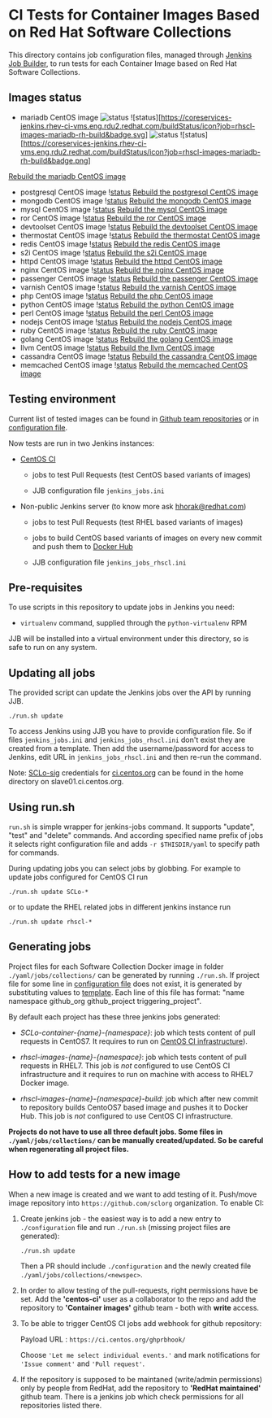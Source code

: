 # CI Tests for Container Images Based on Red Hat Software Collections

This directory contains job configuration files, managed through [Jenkins Job
Builder](http://ci.openstack.org/jenkins-job-builder/), to run tests for each
Container Image based on Red Hat Software Collections.

## Images status

   - mariadb CentOS image ![status](https://coreservices-jenkins.rhev-ci-vms.eng.rdu2.redhat.com/buildStatus/icon?job=rhscl-images-mariadb-rh-build&badge.svg) ![status][https://coreservices-jenkins.rhev-ci-vms.eng.rdu2.redhat.com/buildStatus/icon?job=rhscl-images-mariadb-rh-build&badge.svg]  ![status](https://coreservices-jenkins.rhev-ci-vms.eng.rdu2.redhat.com/buildStatus/icon?job=rhscl-images-mariadb-rh-build&badge.png) ![status][https://coreservices-jenkins.rhev-ci-vms.eng.rdu2.redhat.com/buildStatus/icon?job=rhscl-images-mariadb-rh-build&badge.png] 

[Rebuild the mariadb CentOS image](https://coreservices-jenkins.rhev-ci-vms.eng.rdu2.redhat.com/view/RHSCL%20Images%20Upstream/job/rhscl-images-mariadb-rh-build/lastCompletedBuild/rebuild/parameterized)
   - postgresql CentOS image \![status](https://coreservices-jenkins.rhev-ci-vms.eng.rdu2.redhat.com/view/RHSCL%20Images%20Upstream/job/rhscl-images-postgresql-rh-build/badge/icon) [Rebuild the postgresql CentOS image](https://coreservices-jenkins.rhev-ci-vms.eng.rdu2.redhat.com/view/RHSCL%20Images%20Upstream/job/rhscl-images-postgresql-rh-build/lastCompletedBuild/rebuild/parameterized)
   - mongodb CentOS image \![status](https://coreservices-jenkins.rhev-ci-vms.eng.rdu2.redhat.com/view/RHSCL%20Images%20Upstream/job/rhscl-images-mongodb-rh-build/badge/icon) [Rebuild the mongodb CentOS image](https://coreservices-jenkins.rhev-ci-vms.eng.rdu2.redhat.com/view/RHSCL%20Images%20Upstream/job/rhscl-images-mongodb-rh-build/lastCompletedBuild/rebuild/parameterized)
   - mysql CentOS image \![status](https://coreservices-jenkins.rhev-ci-vms.eng.rdu2.redhat.com/view/RHSCL%20Images%20Upstream/job/rhscl-images-mysql-rh-build/badge/icon) [Rebuild the mysql CentOS image](https://coreservices-jenkins.rhev-ci-vms.eng.rdu2.redhat.com/view/RHSCL%20Images%20Upstream/job/rhscl-images-mysql-rh-build/lastCompletedBuild/rebuild/parameterized)
   - ror CentOS image \![status](https://coreservices-jenkins.rhev-ci-vms.eng.rdu2.redhat.com/view/RHSCL%20Images%20Upstream/job/rhscl-images-ror-rh-build/badge/icon) [Rebuild the ror CentOS image](https://coreservices-jenkins.rhev-ci-vms.eng.rdu2.redhat.com/view/RHSCL%20Images%20Upstream/job/rhscl-images-ror-rh-build/lastCompletedBuild/rebuild/parameterized)
   - devtoolset CentOS image \![status](https://coreservices-jenkins.rhev-ci-vms.eng.rdu2.redhat.com/view/RHSCL%20Images%20Upstream/job/rhscl-images-devtoolset-rh-build/badge/icon) [Rebuild the devtoolset CentOS image](https://coreservices-jenkins.rhev-ci-vms.eng.rdu2.redhat.com/view/RHSCL%20Images%20Upstream/job/rhscl-images-devtoolset-rh-build/lastCompletedBuild/rebuild/parameterized)
   - thermostat CentOS image \![status](https://coreservices-jenkins.rhev-ci-vms.eng.rdu2.redhat.com/view/RHSCL%20Images%20Upstream/job/rhscl-images-thermostat-rh-build/badge/icon) [Rebuild the thermostat CentOS image](https://coreservices-jenkins.rhev-ci-vms.eng.rdu2.redhat.com/view/RHSCL%20Images%20Upstream/job/rhscl-images-thermostat-rh-build/lastCompletedBuild/rebuild/parameterized)
   - redis CentOS image \![status](https://coreservices-jenkins.rhev-ci-vms.eng.rdu2.redhat.com/view/RHSCL%20Images%20Upstream/job/rhscl-images-redis-rh-build/badge/icon) [Rebuild the redis CentOS image](https://coreservices-jenkins.rhev-ci-vms.eng.rdu2.redhat.com/view/RHSCL%20Images%20Upstream/job/rhscl-images-redis-rh-build/lastCompletedBuild/rebuild/parameterized)
   - s2i CentOS image \![status](https://coreservices-jenkins.rhev-ci-vms.eng.rdu2.redhat.com/view/RHSCL%20Images%20Upstream/job/rhscl-images-s2i-rh-build/badge/icon) [Rebuild the s2i CentOS image](https://coreservices-jenkins.rhev-ci-vms.eng.rdu2.redhat.com/view/RHSCL%20Images%20Upstream/job/rhscl-images-s2i-rh-build/lastCompletedBuild/rebuild/parameterized)
   - httpd CentOS image \![status](https://coreservices-jenkins.rhev-ci-vms.eng.rdu2.redhat.com/view/RHSCL%20Images%20Upstream/job/rhscl-images-httpd-rh-build/badge/icon) [Rebuild the httpd CentOS image](https://coreservices-jenkins.rhev-ci-vms.eng.rdu2.redhat.com/view/RHSCL%20Images%20Upstream/job/rhscl-images-httpd-rh-build/lastCompletedBuild/rebuild/parameterized)
   - nginx CentOS image \![status](https://coreservices-jenkins.rhev-ci-vms.eng.rdu2.redhat.com/view/RHSCL%20Images%20Upstream/job/rhscl-images-nginx-rh-build/badge/icon) [Rebuild the nginx CentOS image](https://coreservices-jenkins.rhev-ci-vms.eng.rdu2.redhat.com/view/RHSCL%20Images%20Upstream/job/rhscl-images-nginx-rh-build/lastCompletedBuild/rebuild/parameterized)
   - passenger CentOS image \![status](https://coreservices-jenkins.rhev-ci-vms.eng.rdu2.redhat.com/view/RHSCL%20Images%20Upstream/job/rhscl-images-passenger-rh-build/badge/icon) [Rebuild the passenger CentOS image](https://coreservices-jenkins.rhev-ci-vms.eng.rdu2.redhat.com/view/RHSCL%20Images%20Upstream/job/rhscl-images-passenger-rh-build/lastCompletedBuild/rebuild/parameterized)
   - varnish CentOS image \![status](https://coreservices-jenkins.rhev-ci-vms.eng.rdu2.redhat.com/view/RHSCL%20Images%20Upstream/job/rhscl-images-varnish-rh-build/badge/icon) [Rebuild the varnish CentOS image](https://coreservices-jenkins.rhev-ci-vms.eng.rdu2.redhat.com/view/RHSCL%20Images%20Upstream/job/rhscl-images-varnish-rh-build/lastCompletedBuild/rebuild/parameterized)
   - php CentOS image \![status](https://coreservices-jenkins.rhev-ci-vms.eng.rdu2.redhat.com/view/RHSCL%20Images%20Upstream/job/rhscl-images-php-rh-build/badge/icon) [Rebuild the php CentOS image](https://coreservices-jenkins.rhev-ci-vms.eng.rdu2.redhat.com/view/RHSCL%20Images%20Upstream/job/rhscl-images-php-rh-build/lastCompletedBuild/rebuild/parameterized)
   - python CentOS image \![status](https://coreservices-jenkins.rhev-ci-vms.eng.rdu2.redhat.com/view/RHSCL%20Images%20Upstream/job/rhscl-images-python-rh-build/badge/icon) [Rebuild the python CentOS image](https://coreservices-jenkins.rhev-ci-vms.eng.rdu2.redhat.com/view/RHSCL%20Images%20Upstream/job/rhscl-images-python-rh-build/lastCompletedBuild/rebuild/parameterized)
   - perl CentOS image \![status](https://coreservices-jenkins.rhev-ci-vms.eng.rdu2.redhat.com/view/RHSCL%20Images%20Upstream/job/rhscl-images-perl-rh-build/badge/icon) [Rebuild the perl CentOS image](https://coreservices-jenkins.rhev-ci-vms.eng.rdu2.redhat.com/view/RHSCL%20Images%20Upstream/job/rhscl-images-perl-rh-build/lastCompletedBuild/rebuild/parameterized)
   - nodejs CentOS image \![status](https://coreservices-jenkins.rhev-ci-vms.eng.rdu2.redhat.com/view/RHSCL%20Images%20Upstream/job/rhscl-images-nodejs-rh-build/badge/icon) [Rebuild the nodejs CentOS image](https://coreservices-jenkins.rhev-ci-vms.eng.rdu2.redhat.com/view/RHSCL%20Images%20Upstream/job/rhscl-images-nodejs-rh-build/lastCompletedBuild/rebuild/parameterized)
   - ruby CentOS image \![status](https://coreservices-jenkins.rhev-ci-vms.eng.rdu2.redhat.com/view/RHSCL%20Images%20Upstream/job/rhscl-images-ruby-rh-build/badge/icon) [Rebuild the ruby CentOS image](https://coreservices-jenkins.rhev-ci-vms.eng.rdu2.redhat.com/view/RHSCL%20Images%20Upstream/job/rhscl-images-ruby-rh-build/lastCompletedBuild/rebuild/parameterized)
   - golang CentOS image \![status](https://coreservices-jenkins.rhev-ci-vms.eng.rdu2.redhat.com/view/RHSCL%20Images%20Upstream/job/rhscl-images-golang-rh-build/badge/icon) [Rebuild the golang CentOS image](https://coreservices-jenkins.rhev-ci-vms.eng.rdu2.redhat.com/view/RHSCL%20Images%20Upstream/job/rhscl-images-golang-rh-build/lastCompletedBuild/rebuild/parameterized)
   - llvm CentOS image \![status](https://coreservices-jenkins.rhev-ci-vms.eng.rdu2.redhat.com/view/RHSCL%20Images%20Upstream/job/rhscl-images-llvm-rh-build/badge/icon) [Rebuild the llvm CentOS image](https://coreservices-jenkins.rhev-ci-vms.eng.rdu2.redhat.com/view/RHSCL%20Images%20Upstream/job/rhscl-images-llvm-rh-build/lastCompletedBuild/rebuild/parameterized)
   - cassandra CentOS image \![status](https://coreservices-jenkins.rhev-ci-vms.eng.rdu2.redhat.com/view/RHSCL%20Images%20Upstream/job/rhscl-images-cassandra-rh-build/badge/icon) [Rebuild the cassandra CentOS image](https://coreservices-jenkins.rhev-ci-vms.eng.rdu2.redhat.com/view/RHSCL%20Images%20Upstream/job/rhscl-images-cassandra-rh-build/lastCompletedBuild/rebuild/parameterized)
   - memcached CentOS image \![status](https://coreservices-jenkins.rhev-ci-vms.eng.rdu2.redhat.com/view/RHSCL%20Images%20Upstream/job/rhscl-images-memcached-rh-build/badge/icon) [Rebuild the memcached CentOS image](https://coreservices-jenkins.rhev-ci-vms.eng.rdu2.redhat.com/view/RHSCL%20Images%20Upstream/job/rhscl-images-memcached-rh-build/lastCompletedBuild/rebuild/parameterized)

## Testing environment

Current list of tested images can be found in [Github team
repositories](https://github.com/orgs/sclorg/teams/container-images/repositories)
or in [configuration file](./configuration).

Now tests are run in two Jenkins instances:
* [CentOS CI](https://ci.centos.org/view/SCLo-images/)

  - jobs to test Pull Requests (test CentOS based variants of images)

  - JJB configuration file `jenkins_jobs.ini`

* Non-public Jenkins server (to know more ask hhorak@redhat.com)
  - jobs to test Pull Requests (test RHEL based variants of images)

  - jobs to build CentOS based variants of images on every new commit and
  push them to [Docker Hub](https://hub.docker.com/u/centos/)

  - JJB configuration file `jenkins_jobs_rhscl.ini`

## Pre-requisites

To use scripts in this repository to update jobs in Jenkins you need:

* `virtualenv` command, supplied through the `python-virtualenv` RPM

JJB will be installed into a virtual environment under this directory, so is
safe to run on any system.

## Updating all jobs

The provided script can update the Jenkins jobs over the API by running JJB.

    ./run.sh update

To access Jenkins using JJB you have to provide configuration file. So if
files `jenkins_jobs.ini` and `jenkins_jobs_rhscl.ini` don't exist they are
created from a template. Then add the username/password for access to Jenkins, edit
URL in `jenkins_jobs_rhscl.ini` and then re-run the command.

Note: [SCLo-sig](https://wiki.centos.org/SpecialInterestGroup/SCLo)
credentials for [ci.centos.org](ci.centos.org) can be found in the home
directory on slave01.ci.centos.org.

## Using run.sh

`run.sh` is simple wrapper for jenkins-jobs command. It supports "update",
"test" and "delete" commands. And according specified name prefix of jobs it
selects right configuration file and adds `-r $THISDIR/yaml` to specify path
for commands.

During updating jobs you can select jobs by globbing. For example to update
jobs configured for CentOS CI run

    ./run.sh update SCLo-*

or to update the RHEL related jobs in different jenkins instance run

    ./run.sh update rhscl-*

## Generating jobs

Project files for each Software Collection Docker image in folder
`./yaml/jobs/collections/` can be generated by running `./run.sh`. If project
file for some line in [configuration
file](https://github.com/sclorg/rhscl-container-ci/blob/master/configuration)
does not exist, it is generated by substituting values to
[template](https://github.com/sclorg/rhscl-container-ci/blob/master/yaml/jobs/collections/template).
Each line of this file has format: "name namespace github_org github_project
triggering_project".

By default each project has these three jenkins jobs generated:

* *SCLo-container-{name}-{namespace}*: job which tests content of pull
requests in CentOS7. It requires to run on [CentOS CI
infrastructure](https://ci.centos.org)).

* *rhscl-images-{name}-{namespace}*: job which tests content of pull requests
in RHEL7. This job is *not* configured to use CentOS CI infrastructure and it
requires to run on machine with access to RHEL7 Docker image.

* *rhscl-images-{name}-{namespace}-build*: job which after new commit to
repository builds CentoOS7 based image and pushes it to Docker Hub. This job
is *not* configured to use CentOS CI infrastructure.

**Projects do not have to use all three default jobs. Some files in
`./yaml/jobs/collections/` can be manually created/updated. So be careful when
regenerating all project files.**

## How to add tests for a new image

When a new image is created and we want to add testing of it. Push/move image repository into `https://github.com/sclorg` organization. To enable CI:

1. Create jenkins job - the easiest way is to add a new entry to `./configuration` 
file and run `./run.sh` (missing project files are generated):

    `./run.sh update`

    Then a PR should include `./configuration` and the newly created file
    `./yaml/jobs/collections/<newspec>`.

2. In order to allow testing of the pull-requests, right permissions have be set. Add the **'centos-ci'** user as a collaborator to the repo and add the repository to **'Container images'** github team - both with **write** access.

3. To be able to trigger CentOS CI jobs add webhook for github repository:

    Payload URL : `https://ci.centos.org/ghprbhook/`

    Choose `'Let me select individual events.'` and mark notifications for
    `'Issue comment'` and `'Pull request'`.

4. If the repository is supposed to be maintaned (write/admin permissions) only by people from RedHat, add the repository to **'RedHat maintained'** github team. There is a jenkins job which check permissions for all repositories listed there.
